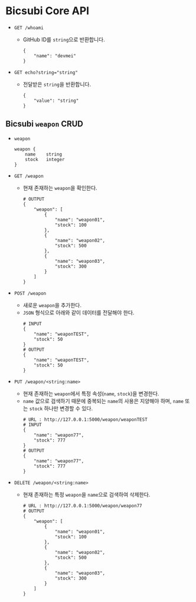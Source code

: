 # Bicsubi Core API

* `GET /whoami`
    * GitHub ID를 `string`으로 반환합니다.
        ```
        {
            "name": "devmei"
        }
        ```

* `GET echo?string="string"`
    * 전달받은 `string`을 반환합니다.
        ```
        {
            "value": "string"
        }
        ```

## Bicsubi `weapon` CRUD

* `weapon`
    ```
    weapon {
        name	string
        stock	integer
    }
    ```

* `GET /weapon`
    * 현재 존재하는 `weapon`을 확인한다.
        ```
        # OUTPUT
        {
            "weapon": [
                {
                    "name": "weapon01",
                    "stock": 100
                },
                {
                    "name": "weapon02",
                    "stock": 500
                },
                {
                    "name": "weapon03",
                    "stock": 300
                }
            ]
        }
        ```

* `POST /weapon`
    * 새로운 `weapon`을 추가한다.
    * `JSON` 형식으로 아래와 같이 데이터를 전달해야 한다.
        ```
        # INPUT
        {
            "name": "weaponTEST",
            "stock": 50
        }
        # OUTPUT
        {
            "name": "weaponTEST",
            "stock": 50
        }
        ```

* `PUT /weapon/<string:name>`
    * 현재 존재하는 `weapon`에서 특정 속성(`name`, `stock`)을 변경한다.
    * `name` 값으로 검색하기 때문에 중복되는 `name`의 사용은 지양해야 하며, `name` 또는 `stock` 하나만 변경할 수 있다.
        ```
        # URL : http://127.0.0.1:5000/weapon/weaponTEST
        # INPUT
        {
            "name": "weapon77",
            "stock": 777
        }
        # OUTPUT
        {
            "name": "weapon77",
            "stock": 777
        }
        ```

* `DELETE /weapon/<string:name>`
    * 현재 존재하는 특정 `weapon`을 `name`으로 검색하여 삭제한다.
        ```
        # URL : http://127.0.0.1:5000/weapon/weapon77
        # OUTPUT
        {
            "weapon": [
                {
                    "name": "weapon01",
                    "stock": 100
                },
                {
                    "name": "weapon02",
                    "stock": 500
                },
                {
                    "name": "weapon03",
                    "stock": 300
                }
            ]
        }
        ```
